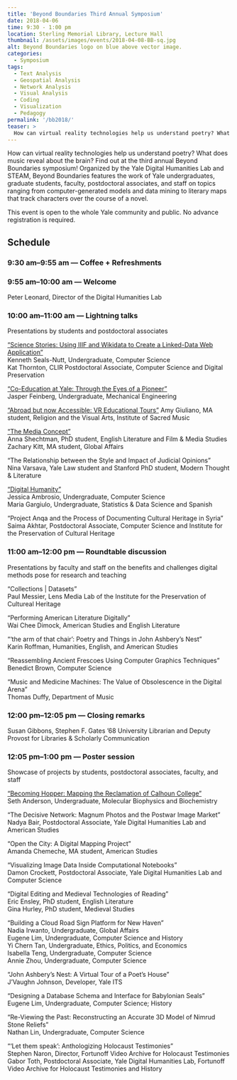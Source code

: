 ```yaml
---
title: 'Beyond Boundaries Third Annual Symposium'
date: 2018-04-06
time: 9:30 - 1:00 pm
location: Sterling Memorial Library, Lecture Hall
thumbnail: /assets/images/events/2018-04-08-BB-sq.jpg
alt: Beyond Boundaries logo on blue above vector image.
categories:
  - Symposium
tags:
  - Text Analysis
  - Geospatial Analysis
  - Network Analysis
  - Visual Analysis
  - Coding
  - Visualization
  - Pedagogy
permalink: '/bb2018/'
teaser: >
  How can virtual reality technologies help us understand poetry? What does music reveal about the brain? Find out at this year's Beyond Boundaries: An Annual Symposium on Hybrid Scholarship at Yale.
---
```

How can virtual reality technologies help us understand poetry? What does music reveal about the brain? Find out at the third annual Beyond Boundaries symposium! Organized by the Yale Digital Humanities Lab and STEAM, Beyond Boundaries features the work of Yale undergraduates, graduate students, faculty, postdoctoral associates, and staff on topics ranging from computer-generated models and data mining to literary maps that track characters over the course of a novel.

This event is open to the whole Yale community and public. No advance registration is required. 

## Schedule  

### 9:30 am–9:55 am — Coffee + Refreshments
 
### 9:55 am–10:00 am — Welcome  
Peter Leonard, Director of the Digital Humanities Lab
 
### 10:00 am–11:00 am — Lightning talks  
Presentations by students and postdoctoral associates

<a href='https://www.slideshare.net/KennethSealsNutt/beyond-boundaries-symposium-18-science-stories' target='_blank'>“Science Stories: Using IIIF and Wikidata to Create a Linked-Data Web Application”</a>  
Kenneth Seals-Nutt, Undergraduate, Computer Science  
Kat Thornton, CLIR Postdoctoral Associate, Computer Science and Digital Preservation  

<a href='http://yalemaps.maps.arcgis.com/apps/Cascade/index.html?appid=909c32f788e948458078b8ae943a2907' target='_blank'>“Co-Education at Yale: Through the Eyes of a Pioneer”</a>  
Jasper Feinberg, Undergraduate, Mechanical Engineering

<a href='https://docs.google.com/presentation/d/1wRQlnBgGrj5q9pEoeQvRniMQHZh2GenM2TOQ1vhAID0/edit#slide=id.p' target='_blank'>“Abroad but now Accessible: VR Educational Tours”</a> 
Amy Giuliano, MA student, Religion and the Visual Arts, Institute of Sacred Music

<a href='{{site.baseurl}}/assets/docs/Shechtman.pptx' target='_blank'>“The Media Concept”</a>  
Anna Shechtman, PhD student, English Literature and Film & Media Studies    
Zachary Kitt, MA student, Global Affairs

“The Relationship between the Style and Impact of Judicial Opinions”  
Nina Varsava, Yale Law student and Stanford PhD student, Modern Thought & Literature

<a href='{{site.baseurl}}/assets/docs/Ambrosio-Gargiulo.pptx' target='_blank'>“Digital Humanity”</a>  
Jessica Ambrosio, Undergraduate, Computer Science  
Maria Gargiulo, Undergraduate, Statistics & Data Science and Spanish

“Project Anqa and the Process of Documenting Cultural Heritage in Syria”  
Saima Akhtar, Postdoctoral Associate, Computer Science and Institute for the Preservation of Cultural Heritage
 
### 11:00 am–12:00 pm — Roundtable discussion  
Presentations by faculty and staff on the benefits and challenges digital methods pose for research and teaching

“Collections | Datasets”  
Paul Messier, Lens Media Lab of the Institute for the Preservation of Cultureal Heritage

“Performing American Literature Digitally”  
Wai Chee Dimock, American Studies and English Literature

“‘the arm of that chair’: Poetry and Things in John Ashbery’s Nest”  
Karin Roffman, Humanities, English, and American Studies

“Reassembling Ancient Frescoes Using Computer Graphics Techniques”  
Benedict Brown, Computer Science

“Music and Medicine Machines: The Value of Obsolescence in the Digital Arena”  
Thomas Duffy, Department of Music
 
### 12:00 pm–12:05 pm — Closing remarks    
Susan Gibbons, Stephen F. Gates ’68 University Librarian and Deputy Provost for Libraries & Scholarly Communication
 
### 12:05 pm–1:00 pm — Poster session    
Showcase of projects by students, postdoctoral associates, faculty, and staff

<a href='https://yalemaps.maps.arcgis.com/apps/Cascade/index.html?appid=359c246bb0f6424985739a648140cf8d' target='_blank'>“Becoming Hopper: Mapping the Reclamation of Calhoun College”</a>  
Seth Anderson, Undergraduate, Molecular Biophysics and Biochemistry

“The Decisive Network: Magnum Photos and the Postwar Image Market”  
Nadya Bair, Postdoctoral Associate, Yale Digital Humanities Lab and American Studies

“Open the City: A Digital Mapping Project”  
Amanda Chemeche, MA student, American Studies

“Visualizing Image Data Inside Computational Notebooks”  
Damon Crockett, Postdoctoral Associate, Yale Digital Humanities Lab and Computer Science

“Digital Editing and Medieval Technologies of Reading”  
Eric Ensley, PhD student, English Literature  
Gina Hurley, PhD student, Medieval Studies

“Building a Cloud Road Sign Platform for New Haven”  
Nadia Irwanto, Undergraduate, Global Affairs  
Eugene Lim, Undergraduate, Computer Science and History  
Yi Chern Tan, Undergraduate, Ethics, Politics, and Economics  
Isabella Teng, Undergraduate, Computer Science  
Annie Zhou, Undergraduate, Computer Science

“John Ashbery’s Nest: A Virtual Tour of a Poet’s House”  
J’Vaughn Johnson, Developer, Yale ITS

“Designing a Database Schema and Interface for Babylonian Seals”  
Eugene Lim, Undergraduate, Computer Science; History

“Re-Viewing the Past: Reconstructing an Accurate 3D Model of Nimrud Stone Reliefs”  
Nathan Lin, Undergraduate, Computer Science

“‘Let them speak’: Anthologizing Holocaust Testimonies”  
Stephen Naron, Director, Fortunoff Video Archive for Holocaust Testimonies  
Gabor Toth, Postdoctoral Associate, Yale Digital Humanities Lab, Fortunoff Video Archive for Holocaust Testimonies and History